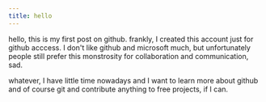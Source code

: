 ```yaml
---
title: hello
---
```


hello, this is my first post on github. frankly, I created this account just for github acccess. I don't like github and microsoft much, but unfortunately people still prefer this monstrosity for collaboration and communication, sad. 

whatever, I have little time nowadays and I want to learn more about github and of course git and contribute anything to free projects, if I can.

